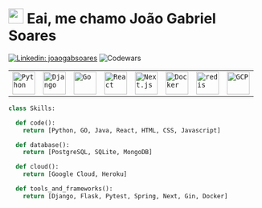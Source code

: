 <h1 align="left"><img src="https://raw.githubusercontent.com/kaueMarques/kaueMarques/master/hi.gif" height="30px"> Eai, me chamo João Gabriel Soares</h1>

[![Linkedin: joaogabsoares](https://img.shields.io/badge/-joaogabsoares-blue?style=flat-square&logo=Linkedin&logoColor=white&link=https://www.linkedin.com/in/joaogabsoares/)](https://www.linkedin.com/in/joaogabsoares/)
![Codewars](https://www.codewars.com/users/jotagez/badges/small)

<table>
	<tr>
		<td><code><img width="45" src="https://raw.githubusercontent.com/marwin1991/profile-technology-icons/refs/heads/main/icons/python.png" alt="Python" title="Python"/></code></td>
		<td><code><img width="45" src="https://raw.githubusercontent.com/marwin1991/profile-technology-icons/refs/heads/main/icons/django.png" alt="Django" title="Django"/></code></td>
		<td><code><img width="45" src="https://raw.githubusercontent.com/marwin1991/profile-technology-icons/refs/heads/main/icons/go.png" alt="Go" title="Go"/></code></td>
		<td><code><img width="45" src="https://raw.githubusercontent.com/marwin1991/profile-technology-icons/refs/heads/main/icons/react.png" alt="React" title="React"/></code></td>
		<td><code><img width="45" src="https://raw.githubusercontent.com/marwin1991/profile-technology-icons/refs/heads/main/icons/next_js.png" alt="Next.js" title="Next.js"/></code></td>
		<td><code><img width="45" src="https://raw.githubusercontent.com/marwin1991/profile-technology-icons/refs/heads/main/icons/docker.png" alt="Docker" title="Docker"/></code></td>
		<td><code><img width="45" src="https://raw.githubusercontent.com/marwin1991/profile-technology-icons/refs/heads/main/icons/redis.png" alt="redis" title="redis"/></code></td>
		<td><code><img width="45" src="https://raw.githubusercontent.com/marwin1991/profile-technology-icons/refs/heads/main/icons/gcp.png" alt="GCP" title="GCP"/></code></td>
	</tr>
</table>

```python
class Skills:

  def code():
    return [Python, GO, Java, React, HTML, CSS, Javascript]

  def database():
    return [PostgreSQL, SQLite, MongoDB]

  def cloud():
    return [Google Cloud, Heroku]

  def tools_and_frameworks():
    return [Django, Flask, Pytest, Spring, Next, Gin, Docker]
```
